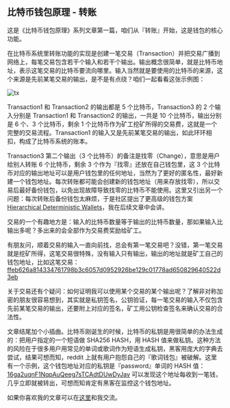 ## 比特币钱包原理 - 转账

这是《比特币钱包原理》系列文章第一篇，咱们从『转账』开始，这是钱包的核心功能。

在比特币系统里转账功能的实现是创建一笔交易（Transaction）并把交易广播到网络上，每笔交易包含若干个输入和若干个输出。输出概念很简单，就是比特币地址，表示这笔交易的比特币要流向哪里。输入当然就是要使用的比特币的来源，这个来源是先前某笔交易的输出，是不是有点绕？咱们一起看看这张示例图：

![tx](https://raw.githubusercontent.com/simon-liu/blockchain-consult/master/images/tx.png)

Transaction1 和 Transaction2 的输出都是 5 个比特币，Transaction3 的 2 个输入分别是 Transaction1 和 Transaction2 的输出，一共是 10 个比特币，输出分别是 6 个、3 个比特币，剩余 1 个比特币作为矿工挖矿所得的交易费，这就是一个完整的交易流程。Transaction1 的输入又是先前某笔交易的输出，如此环环相扣，构成了比特币系统的账本。

Transaction3 第二个输出（3 个比特币）的备注是找零（Change），意思是用户给别人转账 6 个比特币，剩余 3 个作为『找零』还放在自己钱包里，这 3 个比特币对应的输出地址可以是用户钱包里的任何地址，当然为了更好的匿名性，最好新建一个钱包地址。每次转账都可能会创建新的钱包地址（用来存放找零），所以交易后最好备份钱包，以免出现故障导致找零的比特币不能使用。这里又引出另一个问题：每次转账后备份钱包太麻烦，于是社区提出了更高级的钱包方案 [Hierarchical Deterministic Wallets](https://github.com/bitcoin/bips/blob/master/bip-0032.mediawiki)，我在后续文章中会讲。

交易的一个有趣地方是：输入的比特币数量等于输出的比特币数量，那如果输入比输出多呢？多出来的会全部作为交易费奖励给矿工。

有朋友问，顺着交易的输入一直向前找，总会有第一笔交易吧？没错，第一笔交易就是挖矿所得，这笔交易很特殊，没有输入只有输出，输出的地址就是矿工自己的钱包地址，比如这笔交易：[ffeb626a814334761798b3c6057d0952926be129c01778ad650829640522d3eb](https://www.blockchain.com/btc/tx/ffeb626a814334761798b3c6057d0952926be129c01778ad650829640522d3eb)

关于交易还有个疑问：如何证明我可以使用某个交易的某个输出呢？了解非对称加密的朋友很容易想到，其实就是私钥签名，公钥验证，每一笔交易的输入不仅包含先前某笔交易的输出，还要附上对应的签名，矿工用公钥检查签名来确认交易的合法性。

文章结尾加个小插曲。比特币刚诞生的时候，比特币的私钥是用很简单的办法生成的：把用户指定的一个短语做 SHA256 HASH，用 HASH 值来做私钥。这种方法的风险在于很多用户用常见的单词或歌词作为短语生成私钥，黑客用庞大的字典去尝试，结果可想而知，reddit 上就有用户抱怨自己的『歌词钱包』被破解。这里有一个示例，这个钱包地址对应的私钥是『password』单词的 HASH 值：[16ga2uqnF1NqpAuQeeg7sTCAdtDUwDyJav](https://www.blockchain.com/btc/address/16ga2uqnF1NqpAuQeeg7sTCAdtDUwDyJav) 可以发现这个地址每收到一笔钱，几乎立即就被转出，可想而知肯定有黑客在监控这个钱包地址。

如果你喜欢我的文章可以在[这里](https://github.com/simon-liu/blockchain-consult)和我交流。